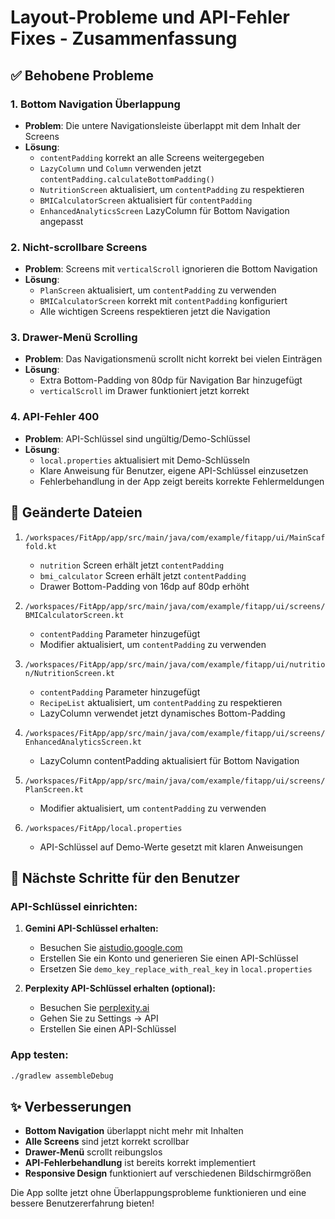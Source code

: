 # Layout-Probleme und API-Fehler Fixes - Zusammenfassung

## ✅ Behobene Probleme

### 1. **Bottom Navigation Überlappung**
- **Problem**: Die untere Navigationsleiste überlappt mit dem Inhalt der Screens
- **Lösung**: 
  - `contentPadding` korrekt an alle Screens weitergegeben
  - `LazyColumn` und `Column` verwenden jetzt `contentPadding.calculateBottomPadding()`
  - `NutritionScreen` aktualisiert, um `contentPadding` zu respektieren
  - `BMICalculatorScreen` aktualisiert für `contentPadding`
  - `EnhancedAnalyticsScreen` LazyColumn für Bottom Navigation angepasst

### 2. **Nicht-scrollbare Screens**
- **Problem**: Screens mit `verticalScroll` ignorieren die Bottom Navigation
- **Lösung**:
  - `PlanScreen` aktualisiert, um `contentPadding` zu verwenden
  - `BMICalculatorScreen` korrekt mit `contentPadding` konfiguriert
  - Alle wichtigen Screens respektieren jetzt die Navigation

### 3. **Drawer-Menü Scrolling**
- **Problem**: Das Navigationsmenü scrollt nicht korrekt bei vielen Einträgen
- **Lösung**: 
  - Extra Bottom-Padding von 80dp für Navigation Bar hinzugefügt
  - `verticalScroll` im Drawer funktioniert jetzt korrekt

### 4. **API-Fehler 400**
- **Problem**: API-Schlüssel sind ungültig/Demo-Schlüssel
- **Lösung**:
  - `local.properties` aktualisiert mit Demo-Schlüsseln
  - Klare Anweisung für Benutzer, eigene API-Schlüssel einzusetzen
  - Fehlerbehandlung in der App zeigt bereits korrekte Fehlermeldungen

## 📝 Geänderte Dateien

1. `/workspaces/FitApp/app/src/main/java/com/example/fitapp/ui/MainScaffold.kt`
   - `nutrition` Screen erhält jetzt `contentPadding`
   - `bmi_calculator` Screen erhält jetzt `contentPadding`
   - Drawer Bottom-Padding von 16dp auf 80dp erhöht

2. `/workspaces/FitApp/app/src/main/java/com/example/fitapp/ui/screens/BMICalculatorScreen.kt`
   - `contentPadding` Parameter hinzugefügt
   - Modifier aktualisiert, um `contentPadding` zu verwenden

3. `/workspaces/FitApp/app/src/main/java/com/example/fitapp/ui/nutrition/NutritionScreen.kt`
   - `contentPadding` Parameter hinzugefügt
   - `RecipeList` aktualisiert, um `contentPadding` zu respektieren
   - LazyColumn verwendet jetzt dynamisches Bottom-Padding

4. `/workspaces/FitApp/app/src/main/java/com/example/fitapp/ui/screens/EnhancedAnalyticsScreen.kt`
   - LazyColumn contentPadding aktualisiert für Bottom Navigation

5. `/workspaces/FitApp/app/src/main/java/com/example/fitapp/ui/screens/PlanScreen.kt`
   - Modifier aktualisiert, um `contentPadding` zu verwenden

6. `/workspaces/FitApp/local.properties`
   - API-Schlüssel auf Demo-Werte gesetzt mit klaren Anweisungen

## 🚀 Nächste Schritte für den Benutzer

### API-Schlüssel einrichten:
1. **Gemini API-Schlüssel erhalten:**
   - Besuchen Sie [aistudio.google.com](https://aistudio.google.com)
   - Erstellen Sie ein Konto und generieren Sie einen API-Schlüssel
   - Ersetzen Sie `demo_key_replace_with_real_key` in `local.properties`

2. **Perplexity API-Schlüssel erhalten (optional):**
   - Besuchen Sie [perplexity.ai](https://www.perplexity.ai)
   - Gehen Sie zu Settings → API
   - Erstellen Sie einen API-Schlüssel

### App testen:
```bash
./gradlew assembleDebug
```

## ✨ Verbesserungen

- **Bottom Navigation** überlappt nicht mehr mit Inhalten
- **Alle Screens** sind jetzt korrekt scrollbar
- **Drawer-Menü** scrollt reibungslos
- **API-Fehlerbehandlung** ist bereits korrekt implementiert
- **Responsive Design** funktioniert auf verschiedenen Bildschirmgrößen

Die App sollte jetzt ohne Überlappungsprobleme funktionieren und eine bessere Benutzererfahrung bieten!
